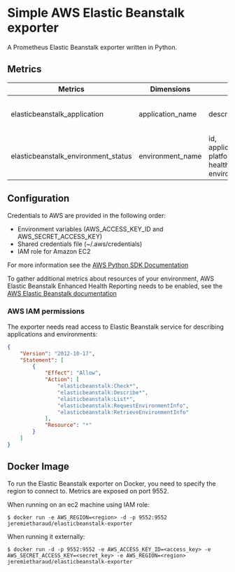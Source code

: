 # Simple AWS Elastic Beanstalk exporter

A Prometheus Elastic Beanstalk exporter written in Python.

## Metrics

| Metrics  | Dimensions | Labels | Description |
| ------  | ------ | ------ | ----------- |
| elasticbeanstalk\_application | application_name | description | Description of Elastic Beanstalk applications |
| elasticbeanstalk\_environment_status | environment_name | id, application_name, platform, url, health, version, environment_tier | Status of Elastic Beanstalk environments |

## Configuration

Credentials to AWS are provided in the following order:

- Environment variables (AWS\_ACCESS\_KEY\_ID and AWS\_SECRET\_ACCESS\_KEY)
- Shared credentials file (~/.aws/credentials)
- IAM role for Amazon EC2

For more information see the [AWS Python SDK Documentation](https://boto3.amazonaws.com/v1/documentation/api/latest/guide/quickstart.html#configuration)

To gather additional metrics about resources of your environment, AWS Elastic Beanstalk Enhanced Health Reporting needs to be enabled, see the [AWS Elastic Beanstalk documentation](https://docs.aws.amazon.com/elasticbeanstalk/latest/dg/health-enhanced-enable.html)

### AWS IAM permissions

The exporter needs read access to Elastic Beanstalk service for describing applications and environments:

```json
{
    "Version": "2012-10-17",
    "Statement": [
        {
            "Effect": "Allow",
            "Action": [
                "elasticbeanstalk:Check*",
                "elasticbeanstalk:Describe*",
                "elasticbeanstalk:List*",
                "elasticbeanstalk:RequestEnvironmentInfo",
                "elasticbeanstalk:RetrieveEnvironmentInfo"
            ],
            "Resource": "*"
        }
    ]
}
```

## Docker Image

To run the Elastic Beanstalk exporter on Docker, you need to specify the region to connect to. Metrics are exposed on port 9552.

When running on an ec2 machine using IAM role:

```
$ docker run -e AWS_REGION=<region> -d -p 9552:9552 jeremietharaud/elasticbeanstalk-exporter
```

When running it externally:

```
$ docker run -d -p 9552:9552 -e AWS_ACCESS_KEY_ID=<access_key> -e AWS_SECRET_ACCESS_KEY=<secret_key> -e AWS_REGION=<region>  jeremietharaud/elasticbeanstalk-exporter
```